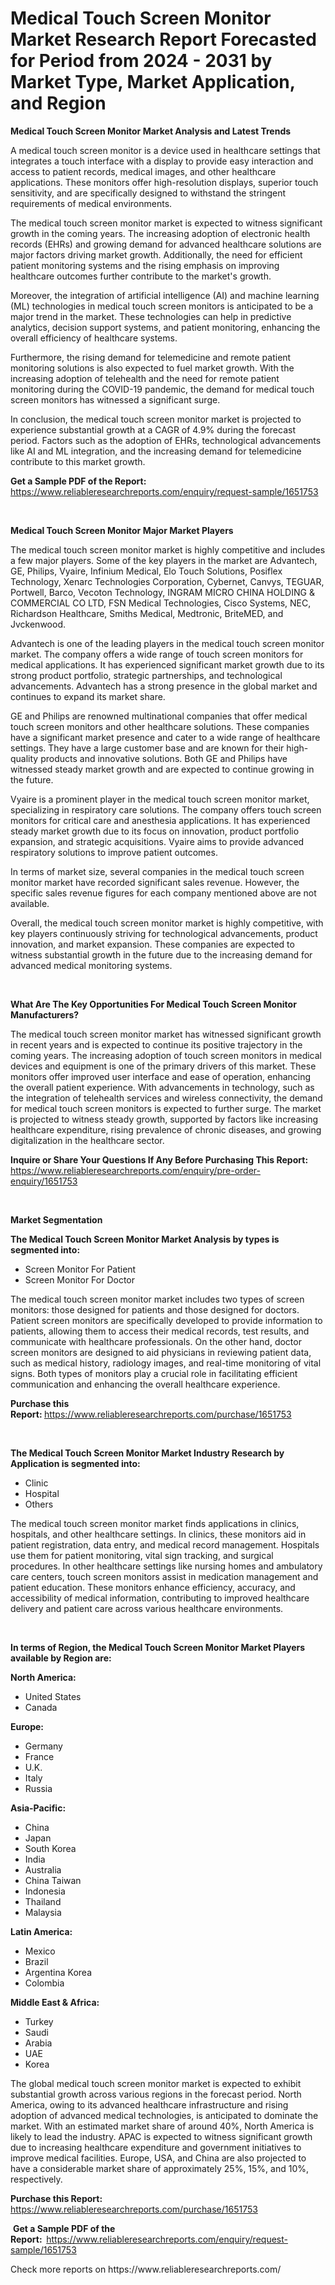 <p><h1>Medical Touch Screen Monitor Market Research Report Forecasted for Period from 2024 -  2031 by Market Type, Market Application, and Region</h1></p><p><strong>Medical Touch Screen Monitor Market Analysis and Latest Trends</strong></p>
<p><p>A medical touch screen monitor is a device used in healthcare settings that integrates a touch interface with a display to provide easy interaction and access to patient records, medical images, and other healthcare applications. These monitors offer high-resolution displays, superior touch sensitivity, and are specifically designed to withstand the stringent requirements of medical environments.</p><p>The medical touch screen monitor market is expected to witness significant growth in the coming years. The increasing adoption of electronic health records (EHRs) and growing demand for advanced healthcare solutions are major factors driving market growth. Additionally, the need for efficient patient monitoring systems and the rising emphasis on improving healthcare outcomes further contribute to the market's growth.</p><p>Moreover, the integration of artificial intelligence (AI) and machine learning (ML) technologies in medical touch screen monitors is anticipated to be a major trend in the market. These technologies can help in predictive analytics, decision support systems, and patient monitoring, enhancing the overall efficiency of healthcare systems.</p><p>Furthermore, the rising demand for telemedicine and remote patient monitoring solutions is also expected to fuel market growth. With the increasing adoption of telehealth and the need for remote patient monitoring during the COVID-19 pandemic, the demand for medical touch screen monitors has witnessed a significant surge.</p><p>In conclusion, the medical touch screen monitor market is projected to experience substantial growth at a CAGR of 4.9% during the forecast period. Factors such as the adoption of EHRs, technological advancements like AI and ML integration, and the increasing demand for telemedicine contribute to this market growth.</p></p>
<p><strong>Get a Sample PDF of the Report:&nbsp;</strong> <a href="https://www.reliableresearchreports.com/enquiry/request-sample/1651753">https://www.reliableresearchreports.com/enquiry/request-sample/1651753</a></p>
<p>&nbsp;</p>
<p><strong>Medical Touch Screen Monitor Major Market Players</strong></p>
<p><p>The medical touch screen monitor market is highly competitive and includes a few major players. Some of the key players in the market are Advantech, GE, Philips, Vyaire, Infinium Medical, Elo Touch Solutions, Posiflex Technology, Xenarc Technologies Corporation, Cybernet, Canvys, TEGUAR, Portwell, Barco, Vecoton Technology, INGRAM MICRO CHINA HOLDING & COMMERCIAL CO LTD, FSN Medical Technologies, Cisco Systems, NEC, Richardson Healthcare, Smiths Medical, Medtronic, BriteMED, and Jvckenwood.</p><p>Advantech is one of the leading players in the medical touch screen monitor market. The company offers a wide range of touch screen monitors for medical applications. It has experienced significant market growth due to its strong product portfolio, strategic partnerships, and technological advancements. Advantech has a strong presence in the global market and continues to expand its market share.</p><p>GE and Philips are renowned multinational companies that offer medical touch screen monitors and other healthcare solutions. These companies have a significant market presence and cater to a wide range of healthcare settings. They have a large customer base and are known for their high-quality products and innovative solutions. Both GE and Philips have witnessed steady market growth and are expected to continue growing in the future.</p><p>Vyaire is a prominent player in the medical touch screen monitor market, specializing in respiratory care solutions. The company offers touch screen monitors for critical care and anesthesia applications. It has experienced steady market growth due to its focus on innovation, product portfolio expansion, and strategic acquisitions. Vyaire aims to provide advanced respiratory solutions to improve patient outcomes.</p><p>In terms of market size, several companies in the medical touch screen monitor market have recorded significant sales revenue. However, the specific sales revenue figures for each company mentioned above are not available.</p><p>Overall, the medical touch screen monitor market is highly competitive, with key players continuously striving for technological advancements, product innovation, and market expansion. These companies are expected to witness substantial growth in the future due to the increasing demand for advanced medical monitoring systems.</p></p>
<p>&nbsp;</p>
<p><strong>What Are The Key Opportunities For Medical Touch Screen Monitor Manufacturers?</strong></p>
<p><p>The medical touch screen monitor market has witnessed significant growth in recent years and is expected to continue its positive trajectory in the coming years. The increasing adoption of touch screen monitors in medical devices and equipment is one of the primary drivers of this market. These monitors offer improved user interface and ease of operation, enhancing the overall patient experience. With advancements in technology, such as the integration of telehealth services and wireless connectivity, the demand for medical touch screen monitors is expected to further surge. The market is projected to witness steady growth, supported by factors like increasing healthcare expenditure, rising prevalence of chronic diseases, and growing digitalization in the healthcare sector.</p></p>
<p><strong>Inquire or Share Your Questions If Any Before Purchasing This Report:</strong> <a href="https://www.reliableresearchreports.com/enquiry/pre-order-enquiry/1651753">https://www.reliableresearchreports.com/enquiry/pre-order-enquiry/1651753</a></p>
<p>&nbsp;</p>
<p><strong>Market Segmentation</strong></p>
<p><strong>The Medical Touch Screen Monitor Market Analysis by types is segmented into:</strong></p>
<p><ul><li>Screen Monitor For Patient</li><li>Screen Monitor For Doctor</li></ul></p>
<p><p>The medical touch screen monitor market includes two types of screen monitors: those designed for patients and those designed for doctors. Patient screen monitors are specifically developed to provide information to patients, allowing them to access their medical records, test results, and communicate with healthcare professionals. On the other hand, doctor screen monitors are designed to aid physicians in reviewing patient data, such as medical history, radiology images, and real-time monitoring of vital signs. Both types of monitors play a crucial role in facilitating efficient communication and enhancing the overall healthcare experience.</p></p>
<p><strong>Purchase this Report:&nbsp;</strong><a href="https://www.reliableresearchreports.com/purchase/1651753">https://www.reliableresearchreports.com/purchase/1651753</a></p>
<p>&nbsp;</p>
<p><strong>The Medical Touch Screen Monitor Market Industry Research by Application is segmented into:</strong></p>
<p><ul><li>Clinic</li><li>Hospital</li><li>Others</li></ul></p>
<p><p>The medical touch screen monitor market finds applications in clinics, hospitals, and other healthcare settings. In clinics, these monitors aid in patient registration, data entry, and medical record management. Hospitals use them for patient monitoring, vital sign tracking, and surgical procedures. In other healthcare settings like nursing homes and ambulatory care centers, touch screen monitors assist in medication management and patient education. These monitors enhance efficiency, accuracy, and accessibility of medical information, contributing to improved healthcare delivery and patient care across various healthcare environments.</p></p>
<p>&nbsp;</p>
<p><strong>In terms of Region, the Medical Touch Screen Monitor Market Players available by Region are:</strong></p>
<p>
    <p> <strong> North America: </strong>
        <ul>
            <li>United States</li>
            <li>Canada</li>
        </ul>
        </p> 
    <p> <strong> Europe: </strong>
        <ul>
            <li>Germany</li>
            <li>France</li>
            <li>U.K.</li>
            <li>Italy</li>
            <li>Russia</li>
        </ul>
        </p> 
    <p> <strong> Asia-Pacific: </strong>
        <ul>
            <li>China</li>
            <li>Japan</li>
            <li>South Korea</li>
            <li>India</li>
            <li>Australia</li>
            <li>China Taiwan</li>
            <li>Indonesia</li>
            <li>Thailand</li>
            <li>Malaysia</li>
        </ul>
        </p> 
    <p> <strong> Latin America: </strong>
        <ul>
            <li>Mexico</li>
            <li>Brazil</li>
            <li>Argentina Korea</li>
            <li>Colombia</li>
        </ul>
        </p> 
    <p> <strong> Middle East & Africa: </strong>
        <ul>
            <li>Turkey</li>
            <li>Saudi</li>
            <li>Arabia</li>
            <li>UAE</li>
            <li>Korea</li>
        </ul>
    </p>
    </p>
<p><p>The global medical touch screen monitor market is expected to exhibit substantial growth across various regions in the forecast period. North America, owing to its advanced healthcare infrastructure and rising adoption of advanced medical technologies, is anticipated to dominate the market. With an estimated market share of around 40%, North America is likely to lead the industry. APAC is expected to witness significant growth due to increasing healthcare expenditure and government initiatives to improve medical facilities. Europe, USA, and China are also projected to have a considerable market share of approximately 25%, 15%, and 10%, respectively.</p></p>
<p><strong>Purchase this Report: </strong><a href="https://www.reliableresearchreports.com/purchase/1651753">https://www.reliableresearchreports.com/purchase/1651753</a></p>
<p>&nbsp;<strong>Get a Sample PDF of the Report:&nbsp;&nbsp;</strong><a href="https://www.reliableresearchreports.com/enquiry/request-sample/1651753">https://www.reliableresearchreports.com/enquiry/request-sample/1651753</a></p>
<p><strong></strong></p>
<p>Check more reports on https://www.reliableresearchreports.com/</p>